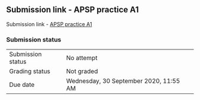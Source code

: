<h2>Submission link - APSP practice A1</h2>Submission link - <a href="..%5Cfile%5CAPSP_Practice_A1.pdf">APSP practice A1</a><br />

<h3>Submission status</h3><table>
<tbody><tr>
<td>Submission status</td>
<td>No attempt</td>
</tr>
<tr>
<td>Grading status</td>
<td>Not graded</td>
</tr>
<tr>
<td>Due date</td>
<td>Wednesday, 30 September 2020, 11:55 AM</td>
</tr>

</tbody>
</table>



